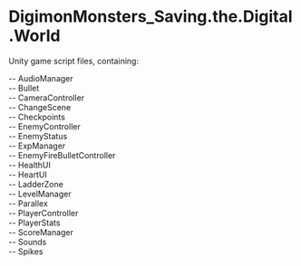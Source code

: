# DigimonMonsters_Saving.the.Digital.World

Unity game script files, containing:
  
-- AudioManager  
-- Bullet  
-- CameraController  
-- ChangeScene  
-- Checkpoints  
-- EnemyController    
-- EnemyStatus   
-- ExpManager  
-- EnemyFireBulletController  
-- HealthUI  
-- HeartUI  
-- LadderZone  
-- LevelManager  
-- Parallex  
-- PlayerController  
-- PlayerStats  
-- ScoreManager  
-- Sounds  
-- Spikes  
